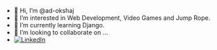 - 👋 Hi, I’m @ad-okshaj
- 👀 I’m interested in Web Development, Video Games and Jump Rope.
- 🌱 I’m currently learning Django.
- 💞️ I’m looking to collaborate on ...
- [![LinkedIn](https://badgen.net/badge/LinkedIn/Adokshaj-Bhandarkar/blue)](https://www.linkedin.com/in/adokshaj-bhandarkar-9a82211aa/) 

<!---
ad-okshaj/ad-okshaj is a ✨ special ✨ repository because its `README.md` (this file) appears on your GitHub profile.
You can click the Preview link to take a look at your changes.
--->
